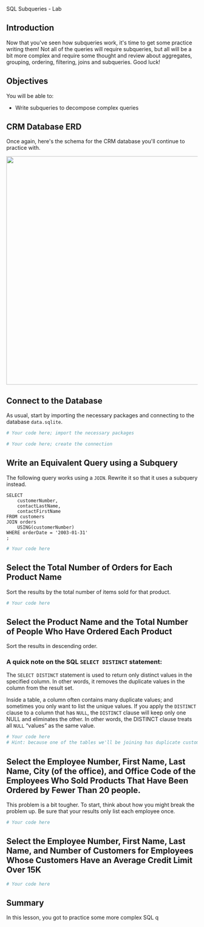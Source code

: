 SQL Subqueries - Lab

## Introduction

Now that you've seen how subqueries work, it's time to get some practice writing them! Not all of the queries will require subqueries, but all will be a bit more complex and require some thought and review about aggregates, grouping, ordering, filtering, joins and subqueries. Good luck!  

## Objectives

You will be able to:

* Write subqueries to decompose complex queries

## CRM Database ERD

Once again, here's the schema for the CRM database you'll continue to practice with.

<img src="https://curriculum-content.s3.amazonaws.com/data-science/images/Database-Schema.png" width="600">

## Connect to the Database

As usual, start by importing the necessary packages and connecting to the database `data.sqlite`.


```python
# Your code here; import the necessary packages
```


```python
# Your code here; create the connection
```

## Write an Equivalent Query using a Subquery

The following query works using a `JOIN`. Rewrite it so that it uses a subquery instead.

```
SELECT
    customerNumber,
    contactLastName,
    contactFirstName
FROM customers
JOIN orders 
    USING(customerNumber)
WHERE orderDate = '2003-01-31'
;
```


```python
# Your code here
```

## Select the Total Number of Orders for Each Product Name

Sort the results by the total number of items sold for that product.


```python
# Your code here
```

## Select the Product Name and the  Total Number of People Who Have Ordered Each Product

Sort the results in descending order.

### A quick note on the SQL  `SELECT DISTINCT` statement:

The `SELECT DISTINCT` statement is used to return only distinct values in the specified column. In other words, it removes the duplicate values in the column from the result set.

Inside a table, a column often contains many duplicate values; and sometimes you only want to list the unique values. If you apply the `DISTINCT` clause to a column that has `NULL`, the `DISTINCT` clause will keep only one NULL and eliminates the other. In other words, the DISTINCT clause treats all `NULL` “values” as the same value.


```python
# Your code here
# Hint: because one of the tables we'll be joining has duplicate customer numbers, you should use DISTINCT
```

## Select the Employee Number, First Name, Last Name, City (of the office), and Office Code of the Employees Who Sold Products That Have Been Ordered by Fewer Than 20 people.

This problem is a bit tougher. To start, think about how you might break the problem up. Be sure that your results only list each employee once.


```python
# Your code here
```

## Select the Employee Number, First Name, Last Name, and Number of Customers for Employees Whose Customers Have an Average Credit Limit Over 15K


```python
# Your code here
```

## Summary

In this lesson, you got to practice some more complex SQL q

